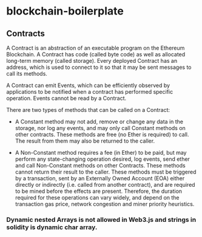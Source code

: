 # blockchain-boilerplate

## Contracts

A Contract is an abstraction of an executable program on the Ethereum Blockchain. A Contract has code (called byte code) as well as allocated long-term memory (called storage). Every deployed Contract has an address, which is used to connect to it so that it may be sent messages to call its methods.

A Contract can emit Events, which can be efficiently observed by applications to be notified when a contract has performed specific operation. Events cannot be read by a Contract.

There are two types of methods that can be called on a Contract:

- A Constant method may not add, remove or change any data in the storage, nor log any events, and may only call Constant methods on other contracts. These methods are free (no Ether is required) to call. The result from them may also be returned to the caller.

- A Non-Constant method requires a fee (in Ether) to be paid, but may perform any state-changing operation desired, log events, send ether and call Non-Constant methods on other Contracts. These methods cannot return their result to the caller. These methods must be triggered by a transaction, sent by an Externally Owned Account (EOA) either directly or indirectly (i.e. called from another contract), and are required to be mined before the effects are present. Therefore, the duration required for these operations can vary widely, and depend on the transaction gas price, network congestion and miner priority heuristics.





### Dynamic nested Arrays is not allowed in Web3.js and strings in solidity is dynamic char array.
